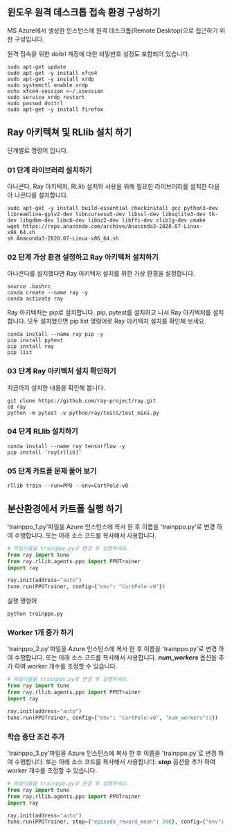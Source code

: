 ## 윈도우 원격 데스크톱 접속 환경 구성하기
MS Azure에서 생성한 인스턴스에 원격 데스크톱(Remote Desktop)으로 접근하기 위한 구성입니다.

원격 접속을 위한 doitrl 계정에 대한 비밀번호 설정도 포함되어 있습니다.

```
sudo apt-get update
sudo apt-get -y install xfce4
sudo apt-get -y install xrdp
sudo systemctl enable xrdp
echo xfce4-session >~/.xsession
sudo service xrdp restart
sudo passwd doitrl
sudo apt-get -y install firefox
```

## Ray 아키텍쳐 및 RLlib 설치 하기

단계별로 명령어 입니다.

### **01 단계** 라이브러리 설치하기
아나콘다, Ray 아키텍처, RLlib 설치와 사용을 위해 필요한 라이브러리를 설치한 다음 아
나콘다를 설치합니다.
```
sudo apt-get -y install build-essential checkinstall gcc python3-dev libreadline-gplv2-dev libncursesw5-dev libssl-dev libsqlite3-dev tk-dev libgdbm-dev libc6-dev libbz2-dev libffi-dev zlib1g-dev cmake
wget https://repo.anaconda.com/archive/Anaconda3-2020.07-Linux-x86_64.sh
sh Anaconda3-2020.07-Linux-x86_64.sh
```

### **02 단계** 가상 환경 설정하고 Ray 아키텍처 설치하기
아나콘다를 설치했다면 Ray 아키텍처 설치를 위한 가상 환경을 설정합니다.
```
source .bashrc
conda create --name ray -y
conda activate ray
```

Ray 아키텍처는 pip로 설치합니다. pip, pytest를 설치하고 나서 Ray 아키텍처를 설치
합니다. 모두 설치했으면 pip list 명령어로 Ray 아키텍처 설치를 확인해 보세요.

```
conda install --name ray pip -y
pip install pytest
pip install ray
pip list
```

### **03 단계** Ray 아키텍처 설치 확인하기
지금까지 설치한 내용을 확인해 봅니다. 
```
git clone https://github.com/ray-project/ray.git
cd ray
python -m pytest -v python/ray/tests/test_mini.py
```

### **04 단계** RLlib 설치하기
```
conda install --name ray tensorflow -y
pip install 'ray[rllib]'
```

### **05 단계** 카트폴 문제 풀어 보기
```
rllib train --run=PPO --env=CartPole-v0
```

## 분산환경에서 카트폴 실행 하기
'trainppo_1.py'파일을 Azure 인스턴스에 복사 한 후 이름을 'trainppo.py'로 변경 하여 수행합니다. 또는 아래 소스 코드를 복사해서 사용합니다.
```python
# 파일이름을 trainppo.py로 변경 후 실행하세요.
from ray import tune
from ray.rllib.agents.ppo import PPOTrainer
import ray

ray.init(address="auto")
tune.run(PPOTrainer, config={"env": "CartPole-v0"})
```

실행 명령어
```
python trainppo.py
```

### Worker 1개 증가 하기
'trainppo_2.py'파일을 Azure 인스턴스에 복사 한 후 이름을 'trainppo.py'로 변경 하여 수행합니다. 또는 아래 소스 코드를 복사해서 사용합니다.
***num_workers*** 옵션을 추가 하여 worker 개수를 조정할 수 있습니다.
```python
# 파일이름을 trainppo.py로 변경 후 실행하세요.
from ray import tune
from ray.rllib.agents.ppo import PPOTrainer
import ray

ray.init(address="auto")
tune.run(PPOTrainer, config={"env": "CartPole-v0", "num_workers":3})
```

### 학습 중단 조건 추가
'trainppo_3.py'파일을 Azure 인스턴스에 복사 한 후 이름을 'trainppo.py'로 변경 하여 수행합니다. 또는 아래 소스 코드를 복사해서 사용합니다.
***stop*** 옵션을 추가 하여 worker 개수를 조정할 수 있습니다.
```python
# 파일이름을 trainppo.py로 변경 후 실행하세요.
from ray import tune
from ray.rllib.agents.ppo import PPOTrainer
import ray

ray.init(address="auto")
tune.run(PPOTrainer, stop={"episode_reward_mean": 200}, config={"env": "CartPole-v0", "num_workers":3, “monitor”: False})
```
